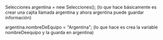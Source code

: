 Selecciones argentina = new Selecciones(); (lo que hace básicamente es crear una cajita llamada argentina y ahora argentina puede guardar información)

argentina.nombreDeEquipo = "Argentina"; (lo que hace es crea la variable nombreDeequipo y la guarda en argentina)